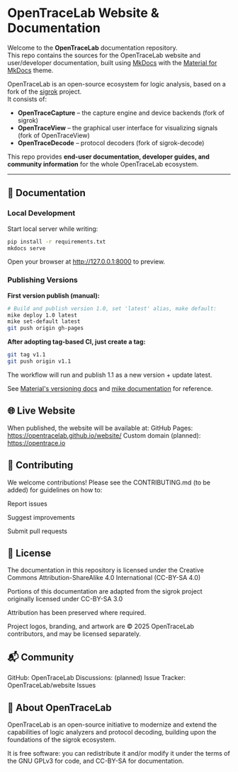 # OpenTraceLab Website & Documentation

Welcome to the **OpenTraceLab** documentation repository.  
This repo contains the sources for the OpenTraceLab website and user/developer documentation, built using [MkDocs](https://www.mkdocs.org/) with the [Material for MkDocs](https://squidfunk.github.io/mkdocs-material/) theme.

OpenTraceLab is an open-source ecosystem for logic analysis, based on a fork of the [sigrok](https://sigrok.org) project.  
It consists of:

- **OpenTraceCapture** – the capture engine and device backends (fork of sigrok)  
- **OpenTraceView** – the graphical user interface for visualizing signals (fork of OpenTraceView)  
- **OpenTraceDecode** – protocol decoders (fork of sigrok-decode)  

This repo provides **end-user documentation, developer guides, and community information** for the whole OpenTraceLab ecosystem.

---

## 📖 Documentation

### Local Development

Start local server while writing:

```bash
pip install -r requirements.txt
mkdocs serve
```

Open your browser at http://127.0.0.1:8000 to preview.

### Publishing Versions

**First version publish (manual):**

```bash
# Build and publish version 1.0, set 'latest' alias, make default:
mike deploy 1.0 latest
mike set-default latest
git push origin gh-pages
```

**After adopting tag-based CI, just create a tag:**

```bash
git tag v1.1
git push origin v1.1
```

The workflow will run and publish 1.1 as a new version + update latest.

See [Material's versioning docs](https://squidfunk.github.io/mkdocs-material/setup/setting-up-versioning/) and [mike documentation](https://github.com/jimporter/mike) for reference.

## 🌐 Live Website

When published, the website will be available at:
GitHub Pages: https://opentracelab.github.io/website/
Custom domain (planned): https://opentrace.io

## 🤝 Contributing

We welcome contributions! Please see the CONTRIBUTING.md
 (to be added) for guidelines on how to:

Report issues

Suggest improvements

Submit pull requests

## 📜 License

The documentation in this repository is licensed under the
Creative Commons Attribution-ShareAlike 4.0 International (CC-BY-SA 4.0)

Portions of this documentation are adapted from the sigrok project originally licensed under CC-BY-SA 3.0

Attribution has been preserved where required.

Project logos, branding, and artwork are © 2025 OpenTraceLab contributors, and may be licensed separately.

## 📬 Community

GitHub: OpenTraceLab
Discussions: (planned)
Issue Tracker: OpenTraceLab/website Issues

## 🧪 About OpenTraceLab

OpenTraceLab is an open-source initiative to modernize and extend the capabilities of logic analyzers and protocol decoding, building upon the foundations of the sigrok ecosystem.

It is free software: you can redistribute it and/or modify it under the terms of the GNU GPLv3 for code, and CC-BY-SA for documentation.


